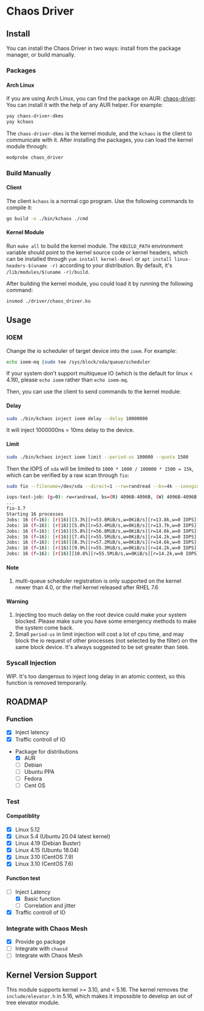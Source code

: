 # Chaos Driver

## Install

You can install the Chaos Driver in two ways: install from the package manager, or build manually.

### Packages

#### Arch Linux

If you are using Arch Linux, you can find the package on AUR: [chaos-driver](https://aur.archlinux.org/pkgbase/chaos-driver/). You can install it with the help of any AUR helper. For example:

```bash
yay chaos-driver-dkms
yay kchaos
```

The `chaos-driver-dkms` is the kernel module, and the `kchaos` is the client to communicate with it. After installing the packages, you can load the kernel module through:

```bash
modprobe chaos_driver
```

### Build Manually

#### Client

The client `kchaos` is a normal cgo program. Use the following commands to compile it:

```bash
go build -o ./bin/kchaos ./cmd 
```

#### Kernel Module

Run `make all` to build the kernel module. The `KBUILD_PATH` environment variable should point to the kernel source code or kernel headers, which can be installed through `yum install kernel-devel` or `apt install linux-headers-$(uname -r)` according to your distribution. By default, it's `/lib/modules/$(uname -r)/build`.

After building the kernel module, you could load it by running the following command:

```bash
insmod ./driver/chaos_driver.ko
```

## Usage

### IOEM

Change the io scheduler of target device into the `ioem`. For example:

```bash
echo ioem-mq |sudo tee /sys/block/sda/queue/scheduler
```

If your system don't support multiqueue IO (which is the default for linux < 4.19), please `echo ioem` rather than `echo ioem-mq`.

Then, you can use the client to send commands to the kernel module:

#### Delay

```bash
sudo ./bin/kchaos inject ioem delay --delay 10000000
```

It will inject 1000000ns = 10ms delay to the device.

#### Limit

```bash
sudo ./bin/kchaos inject ioem limit --period-us 100000 --quota 1500
```

Then the IOPS of `sda` will be limited to `1000 * 1000 / 100000 * 1500 = 15k`, which can be verified by a raw scan through `fio`:

```bash
sudo fio --filename=/dev/sda --direct=1 --rw=randread --bs=4k --ioengine=libaio --iodepth=256 --runtime=120 --numjobs=16 --time_based --group_reporting --name=iops-test-job --eta-newline=1 --readonly

iops-test-job: (g=0): rw=randread, bs=(R) 4096B-4096B, (W) 4096B-4096B, (T) 4096B-4096B, ioengine=libaio, iodepth=256
...
fio-3.7
Starting 16 processes
Jobs: 16 (f=16): [r(16)][3.3%][r=53.8MiB/s,w=0KiB/s][r=13.8k,w=0 IOPS][eta 01m:57s]
Jobs: 16 (f=16): [r(16)][5.0%][r=53.4MiB/s,w=0KiB/s][r=13.7k,w=0 IOPS][eta 01m:55s]
Jobs: 16 (f=16): [r(16)][5.8%][r=56.8MiB/s,w=0KiB/s][r=14.6k,w=0 IOPS][eta 01m:53s]
Jobs: 16 (f=16): [r(16)][7.4%][r=55.5MiB/s,w=0KiB/s][r=14.2k,w=0 IOPS][eta 01m:52s]
Jobs: 16 (f=16): [r(16)][8.3%][r=57.2MiB/s,w=0KiB/s][r=14.6k,w=0 IOPS][eta 01m:50s]
Jobs: 16 (f=16): [r(16)][9.9%][r=55.3MiB/s,w=0KiB/s][r=14.2k,w=0 IOPS][eta 01m:49s]
Jobs: 16 (f=16): [r(16)][10.8%][r=55.5MiB/s,w=0KiB/s][r=14.2k,w=0 IOPS][eta 01m:47s]
```

#### Note

1. multi-queue scheduler registration is only supported on the kernel newer than 4.0, or the rhel kernel released after RHEL 7.6

#### Warning

1. Injecting too much delay on the root device could make your system blocked. Please make sure you have some emergency methods to make the system come back.
2. Small `period-us` in limit injection will cost a lot of cpu time, and may block the io request of other processes (not selected by the filter) on the same block device. It's always suggested to be set greater than `5000`.

### Syscall Injection

WIP. It's too dangerous to inject long delay in an atomic context, so this function is removed temporarily.

## ROADMAP

### Function

- [x] Inject latency
- [x] Traffic controll of IO
- Package for distributions
    - [x] AUR
    - [ ] Debian
    - [ ] Ubuntu PPA
    - [ ] Fedora
    - [ ] Cent OS

### Test 

#### Compatiblity

- [x] Linux 5.12
- [x] Linux 5.4 (Ubuntu 20.04 latest kernel)
- [x] Linux 4.19 (Debian Buster)
- [x] Linux 4.15 (Ubuntu 18.04)
- [x] Linux 3.10 (CentOS 7.9)
- [x] Linux 3.10 (CentOS 7.6)

#### Function test

- [ ] Inject Latency
    - [x] Basic function
    - [ ] Correlation and jitter
- [x] Traffic controll of IO

### Integrate with Chaos Mesh

- [x] Provide go package
- [ ] Integrate with `chaosd`
- [ ] Integrate with Chaos Mesh

## Kernel Version Support

This module supports kernel >= 3.10, and < 5.16. The kernel removes the `include/elevator.h` in 5.16, which makes it impossible to develop an out of tree elevator module.